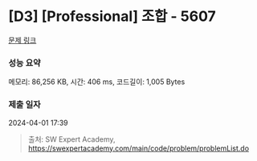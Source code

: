 # [D3] [Professional] 조합 - 5607 

[문제 링크](https://swexpertacademy.com/main/code/problem/problemDetail.do?contestProbId=AWXGKdbqczEDFAUo) 

### 성능 요약

메모리: 86,256 KB, 시간: 406 ms, 코드길이: 1,005 Bytes

### 제출 일자

2024-04-01 17:39



> 출처: SW Expert Academy, https://swexpertacademy.com/main/code/problem/problemList.do